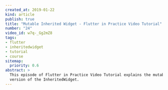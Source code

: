 ```yaml
---
created_at: 2019-01-22
kind: article
publish: true
title: "Mutable Inherited Widget - Flutter in Practice Video Tutorial"
number: "24"
video_id: w7q-_Gg2mZ8
tags:
- flutter
- inheritedwidget
- tutorial
- course
sitemap:
  priority: 0.6
abstract: >
  This episode of Flutter in Practice Video Tutorial explains the mutable
  version of the InheritedWidget.
---
```





